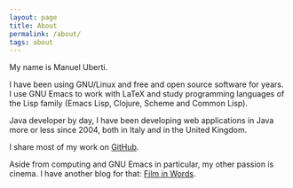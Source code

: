 ```yaml
---
layout: page
title: About
permalink: /about/
tags: about
---
```


My name is Manuel Uberti.

I have been using GNU/Linux and free and open source software for years. I use
GNU Emacs to work with LaTeX and study programming languages of the Lisp family
(Emacs Lisp, Clojure, Scheme and Common Lisp).

Java developer by day, I have been developing web applications in Java more or
less since 2004, both in Italy and in the United Kingdom.

I share most of my work on [GitHub](https://github.com/manuel-uberti).

Aside from computing and GNU Emacs in particular, my other passion is
cinema. I have another blog for that:
[Film in Words](https://filmsinwords.wordpress.com/).
